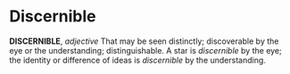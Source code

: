 # Discernible

**DISCERNIBLE**, _adjective_ That may be seen distinctly; discoverable by the eye or the understanding; distinguishable. A star is _discernible_ by the eye; the identity or difference of ideas is _discernible_ by the understanding.